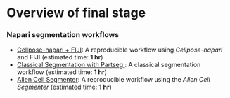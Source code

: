 Overview of final stage
=======================

### Napari segmentation workflows

- [Cellpose-napari + FIJI](cellpose): A reproducible workflow using *Cellpose-napari* and FIJI (estimated time: **1 hr**)
- [Classical Segmentation with Partseg ](partseg): A classical segmentation workflow (estimated time: **1 hr**)
- [Allen Cell Segmenter](allencell): A reproducible workflow using the *Allen Cell Segmenter* (estimated time: **1 hr**)
